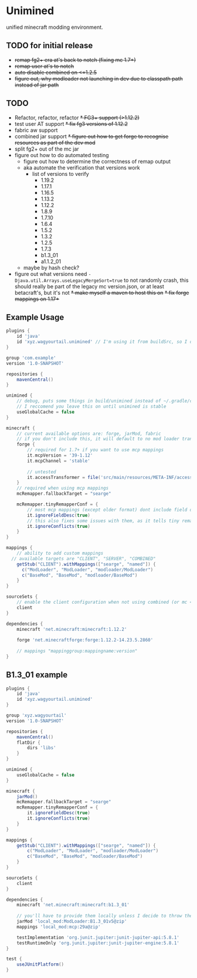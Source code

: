 # Unimined

unified minecraft modding environment.

## TODO for initial release

* ~~remap fg2+ era at's back to notch (fixing mc 1.7+)~~
* ~~remap user at's to notch~~
* ~~auto disable combined on <=1.2.5~~
* ~~figure out, why modloader not launching in dev due to classpath path instead of jar path~~

## TODO

* Refactor, refactor, refactor
  ~~* FG3+ support (>1.12.2)~~
* test user AT support
  ~~* fix fg3 versions of 1.12.2~~
* fabric aw support
* combined jar support
  ~~* figure out how to get forge to recognise resources as part of the dev mod~~
* split fg2+ out of the mc jar
* figure out how to do automated testing
    * figure out how to determine the correctness of remap output
    * aka automate the verification that versions work
        * list of versions to verify
            * 1.19.2
            * 1.17.1
            * 1.16.5
            * 1.13.2
            * 1.12.2
            * 1.8.9
            * 1.7.10
            * 1.6.4
            * 1.5.2
            * 1.3.2
            * 1.2.5
            * 1.7.3
            * b1.3_01
            * a1.1.2_01
    * maybe by hash check?
* figure out what versions need `-Djava.util.Arrays.useLegacyMergeSort=true` to not randomly crash, this should really
  be part of the legacy mc version.json, or at least betacraft's, but it's not
  ~~* make myself a maven to host this on~~
  ~~* fix forge mappings on 1.17+~~

## Example Usage

```groovy
plugins {
    id 'java'
    id 'xyz.wagyourtail.unimined' // I'm using it from buildSrc, so I don't need a version, you probably do
}

group 'com.example'
version '1.0-SNAPSHOT'

repositories {
    mavenCentral()
}

unimined {
    // debug, puts some things in build/unimined instead of ~/.gradle/caches/unimined
    // I reccomend you leave this on until unimined is stable
    useGlobalCache = false
}

minecraft {
    // current available options are: forge, jarMod, fabric
    // if you don't include this, it will default to no mod loader transforms
    forge {
        // required for 1.7+ if you want to use mcp mappings
        it.mcpVersion = '39-1.12'
        it.mcpChannel = 'stable'
        
        // untested
        it.accessTransformer = file('src/main/resources/META-INF/accesstransformer.cfg')
    }
    // required when using mcp mappings
    mcRemapper.fallbackTarget = "searge"

    mcRemapper.tinyRemapperConf = {
        // most mcp mappings (except older format) dont include field desc
        it.ignoreFieldDesc(true)
        // this also fixes some issues with them, as it tells tiny remapper to try harder to resolve conflicts
        it.ignoreConflicts(true)
    }
}

mappings {
    // ability to add custom mappings
  // available targets are "CLIENT", "SERVER", "COMBINED"
    getStub("CLIENT").withMappings(["searge", "named"]) {
      c("ModLoader", "ModLoader", "modloader/ModLoader")
      c("BaseMod", "BaseMod", "modloader/BaseMod")
    }
}

sourceSets {
    // enable the client configuration when not using combined (or mc <= 1.2.5)
    client
}

dependencies {
    minecraft 'net.minecraft:minecraft:1.12.2'
    
    forge 'net.minecraftforge:forge:1.12.2-14.23.5.2860'
    
    // mappings "mappinggroup:mappingname:version"
}
```

## B1.3_01 example

```groovy
plugins {
    id 'java'
    id 'xyz.wagyourtail.unimined'
}

group 'xyz.wagyourtail'
version '1.0-SNAPSHOT'

repositories {
    mavenCentral()
    flatDir {
        dirs 'libs'
    }
}

unimined {
    useGlobalCache = false
}

minecraft {
    jarMod()
    mcRemapper.fallbackTarget = "searge"
    mcRemapper.tinyRemapperConf = {
        it.ignoreFieldDesc(true)
        it.ignoreConflicts(true)
    }
}

mappings {
    getStub("CLIENT").withMappings(["searge", "named"]) {
        c("ModLoader", "ModLoader", "modloader/ModLoader")
        c("BaseMod", "BaseMod", "modloader/BaseMod")
    }
}

sourceSets {
    client
}

dependencies {
    minecraft 'net.minecraft:minecraft:b1.3_01'
    
    // you'll have to provide them locally unless I decide to throw these on my maven
    jarMod 'local_mod:ModLoader:B1.3_01v5@zip'
    mappings 'local_mod:mcp:29a@zip'

    testImplementation 'org.junit.jupiter:junit-jupiter-api:5.8.1'
    testRuntimeOnly 'org.junit.jupiter:junit-jupiter-engine:5.8.1'
}

test {
    useJUnitPlatform()
}
```